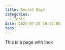 ```yaml
---
title: Secret Page
categories:
  - Tools
date: 2023-07-24 16:42:05
tags:
---
```



This is a page with lock